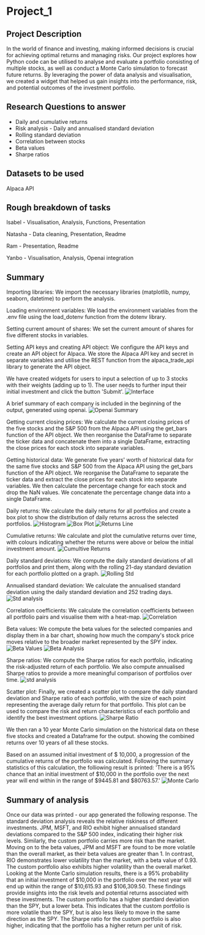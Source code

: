 # Project_1
## Project Description
In the world of finance and investing, making informed decisions is crucial for achieving optimal returns and managing risks. Our project explores how Python code can be utilised to analyse and evaluate a portfolio consisting of multiple stocks, as well as conduct a Monte Carlo simulation to forecast future returns. By leveraging the power of data analysis and visualisation, we created a widget that helped us gain insights into the performance, risk, and potential outcomes of the investment portfolio.

## Research Questions to answer
* Daily and cumulative returns
* Risk analysis - Daily and annualised standard deviation
* Rolling standard deviation
* Correlation between stocks
* Beta values
* Sharpe ratios

## Datasets to be used
Alpaca API

## Rough breakdown of tasks
Isabel - Visualisation, Analysis, Functions, Presentation

Natasha - Data cleaning, Presentation, Readme

Ram - Presentation, Readme

Yanbo - Visualisation, Analysis, Openai integration

## Summary
Importing libraries: We import the necessary libraries (matplotlib, numpy, seaborn, datetime) to
perform the analysis.

Loading environment variables: We load the environment variables from the .env file using the
load_dotenv function from the dotenv library.

Setting current amount of shares: We set the current amount of shares for five different stocks
in variables.

Setting API keys and creating API object: We configure the API keys and create an API object
for Alpaca. We store the Alpaca API key and secret in separate variables and utilise the REST
function from the alpaca_trade_api library to generate the API object.


We have created widgets for users to input a selection of up to 3 
stocks with their weights (adding up to 1). The user needs to further input their initial 
investment and click the button 'Submit'. 
![Interface](images/interface.png)

A brief summary of each company is included in the beginning of the output, generated using openai.
![Openai Summary](images/openai_summary.png)


Getting current closing prices: We calculate the current closing prices of the five stocks and
the S&P 500 from the Alpaca API using the get_bars function of the API object. We then
reorganise the DataFrame to separate the ticker data and concatenate them into a single
DataFrame, extracting the close prices for each stock into separate variables.

Getting historical data: We generate five years' worth of historical data for the same five stocks
and S&P 500 from the Alpaca API using the get_bars function of the API object. We reorganise
the DataFrame to separate the ticker data and extract the close prices for each stock into
separate variables. We then calculate the percentage change for each stock and drop the NaN
values. We concatenate the percentage change data into a single DataFrame.

Daily returns: We calculate the daily returns for all portfolios and create a box plot to show the 
distribution of daily returns across the selected portfolios.
![Histogram](images/histogram.png)
![Box Plot](images/box_plot.png)
![Returns Line](images/returns_line.png)

Cumulative returns: We calculate and plot the cumulative returns over time, with colours 
indicating whether the returns were above or below the initial investment amount.
![Cumultive Returns](images/cumulative_returns.png)

Daily standard deviations: We compute the daily standard deviations of all portfolios and print 
them, along with the rolling 21-day standard deviation for each portfolio plotted on a graph.
![Rolling Std](images/rolling_std.png)

Annualised standard deviation: We calculate the annualised standard deviation using the daily
standard deviation and 252 trading days.
![Std analysis](images/std_analysis.png)

Correlation coefficients: We calculate the correlation coefficients between all portfolio pairs and
visualise them with a heat-map.
![Correlation](images/correlation.png)

Beta values: We compute the beta values for the selected companies and display them in a bar
chart, showing how much the company's stock price moves relative to the broader market
represented by the SPY index.
![Beta Values](images/beta.png)
![Beta Analysis](images/beta_analysis.png)

Sharpe ratios: We compute the Sharpe ratios for each portfolio, indicating the risk-adjusted
return of each portfolio. We also compute annualised Sharpe ratios to provide a more
meaningful comparison of portfolios over time.
![std analysis](images/std_analysis.png)

Scatter plot: Finally, we created a scatter plot to compare the daily standard 
deviation and Sharpe ratio of each portfolio, with the size of each point 
representing the average daily return for that portfolio. This plot can be used to 
compare the risk and return characteristics of each portfolio and identify the best 
investment options.
![Sharpe Ratio](images/sharpe_ratio_plot.png)

We then ran a 10 year Monte Carlo simulation on the historical data on these 
five stocks and created a Dataframe for the output. showing the combined 
returns over 10 years of all these stocks. 

Based on an assumed initial investment of $ 10,000, a progression of the cumulative 
returns of the portfolio was calculated. Following the summary statistics of this 
calculation, the folliowing result is printed: 'There is a 95% chance that an initial 
investment of $10,000 in the portfolio over the next year will end within in the range 
of $9445.81 and $80763.57.'
![Monte Carlo](images/monte_carlo.png)

## Summary of analysis
Once our data was printed - our app generated the following response. The standard deviation analysis reveals the relative riskiness of different investments. JPM, MSFT, and RIO exhibit higher annualised standard deviations compared to the S&P 500 index, indicating their higher risk levels. Similarly, the custom portfolio carries more risk than the market. Moving on to the beta values, JPM and MSFT are found to be more volatile than the overall market, as their beta values are greater than 1. In contrast, RIO demonstrates lower volatility than the market, with a beta value of 0.93. The custom portfolio also exhibits higher volatility than the overall market. Looking at the Monte Carlo simulation results, there is a 95% probability that an initial investment of $10,000 in the portfolio over the next year will end up within the range of $10,615.93 and $106,309.50. These findings provide insights into the risk levels and potential returns associated with these investments. The custom portfolio has a higher standard deviation than the SPY, but a lower beta. This indicates that the custom portfolio is more volatile than the SPY, but is also less likely to move in the same direction as the SPY. The Sharpe ratio for the custom portfolio is also higher, indicating that the portfolio has a higher return per unit of risk.
